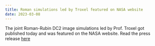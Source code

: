 ```yaml
---
title: Roman simulations led by Troxel featured on NASA website
date: 2023-03-08
---
```


The joint Roman-Rubin DC2 image simulations led by Prof. Troxel got published today and was featured on the NASA website.
Read the press release [here](https://www.nasa.gov/feature/goddard/2023/millions-of-galaxies-emerge-in-new-simulated-images-from-nasas-roman)